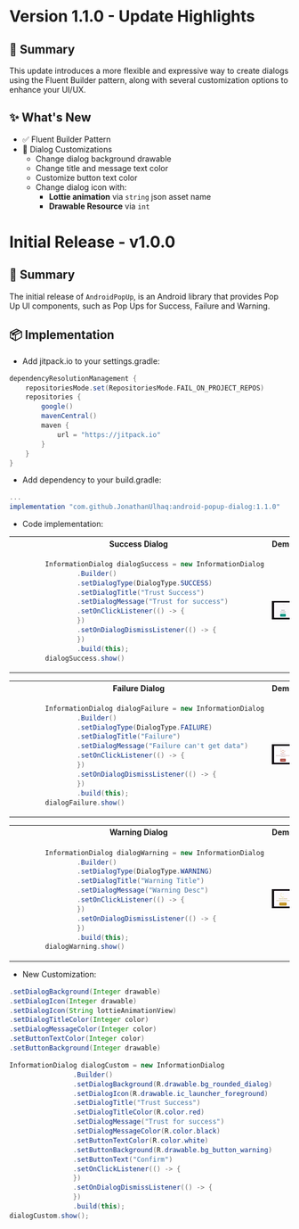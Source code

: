 # Version 1.1.0 - Update Highlights

## 🔰 Summary

This update introduces a more flexible and expressive way to create dialogs using the Fluent Builder pattern, along with several customization options to enhance your UI/UX.

## ✨ What's New
- ✅ Fluent Builder Pattern
- 🎨 Dialog Customizations
  - Change dialog background drawable
  - Change title and message text color
  - Customize button text color
  - Change dialog icon with:
    - **Lottie animation** via `string` json asset name
    - **Drawable Resource** via `int`

# Initial Release - v1.0.0

## 🔰 Summary
The initial release of `AndroidPopUp`, is an Android library that provides Pop Up UI components, such as Pop Ups for Success, Failure and Warning.

## 📦 Implementation
- Add jitpack.io to your settings.gradle:
```groovy
dependencyResolutionManagement {
    repositoriesMode.set(RepositoriesMode.FAIL_ON_PROJECT_REPOS)
    repositories {
        google()
        mavenCentral()
        maven {
            url = "https://jitpack.io"
        }
    }
}
```
- Add dependency to your build.gradle:
```groovy
...
implementation "com.github.JonathanUlhaq:android-popup-dialog:1.1.0"
```

- Code implementation:
<table>
<tr>
<th> Success Dialog </th>
<th> Demo </th>
</tr>
<tr>
<td>

```java
        InformationDialog dialogSuccess = new InformationDialog
                .Builder()
                .setDialogType(DialogType.SUCCESS)
                .setDialogTitle("Trust Success")
                .setDialogMessage("Trust for success")
                .setOnClickListener(() -> {
                })
                .setOnDialogDismissListener(() -> {
                })
                .build(this);
        dialogSuccess.show()
```
</td>
<td>
<img src="https://github.com/JonathanUlhaq/android-popup-dialog/raw/main/Demo%20Success%20Dialog.gif" width="300"/>
</td>
</tr>
</table>

<table>
<tr>
<th>  Failure Dialog </th>
<th> Demo </th>
</tr>
<tr>
<td>

```java
        InformationDialog dialogFailure = new InformationDialog
                .Builder()
                .setDialogType(DialogType.FAILURE)
                .setDialogTitle("Failure")
                .setDialogMessage("Failure can't get data")
                .setOnClickListener(() -> {
                })
                .setOnDialogDismissListener(() -> {
                })
                .build(this);
        dialogFailure.show()
```
</td>
<td>
<img src="https://github.com/JonathanUlhaq/android-popup-dialog/raw/main/Demo%20Failure%20Dialog.gif" width="300"/>
</td>
</tr>
</table>

<table>
<tr>
<th> Warning Dialog </th>
<th> Demo </th>
</tr>
<tr>
<td>

```java
        InformationDialog dialogWarning = new InformationDialog
                .Builder()
                .setDialogType(DialogType.WARNING)
                .setDialogTitle("Warning Title")
                .setDialogMessage("Warning Desc")
                .setOnClickListener(() -> {
                })
                .setOnDialogDismissListener(() -> {
                })
                .build(this);
        dialogWarning.show()
```
</td>
<td>
<img src="https://github.com/JonathanUlhaq/android-popup-dialog/raw/main/Demo%20Warning.gif" width="300"/>
</td>
</tr>
</table>

- New Customization:
```java
.setDialogBackground(Integer drawable)
.setDialogIcon(Integer drawable)
.setDialogIcon(String lottieAnimationView)
.setDialogTitleColor(Integer color)
.setDialogMessageColor(Integer color)
.setButtonTextColor(Integer color)
.setButtonBackground(Integer drawable)
```
```java
InformationDialog dialogCustom = new InformationDialog
                .Builder()
                .setDialogBackground(R.drawable.bg_rounded_dialog)
                .setDialogIcon(R.drawable.ic_launcher_foreground)
                .setDialogTitle("Trust Success")
                .setDialogTitleColor(R.color.red)
                .setDialogMessage("Trust for success")
                .setDialogMessageColor(R.color.black)
                .setButtonTextColor(R.color.white)
                .setButtonBackground(R.drawable.bg_button_warning)
                .setButtonText("Confirm")
                .setOnClickListener(() -> {
                })
                .setOnDialogDismissListener(() -> {
                })
                .build(this);
dialogCustom.show();
```
